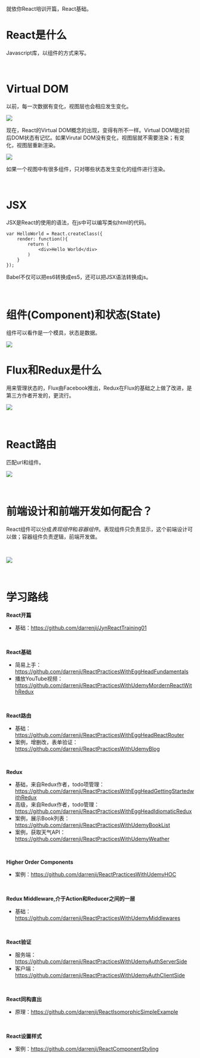 就依你React培训开篇，React基础。

# React是什么 #

Javascript库，以组件的方式来写。

<br>

# Virtual DOM  #

以前，每一次数据有变化，视图层也会相应发生变化。

![](documents/imgs/17.png)

现在，React的Virtual DOM概念的出现，变得有所不一样。Virtual DOM能对前后DOM状态有记忆。如果Virutal DOM没有变化，视图层就不需要渲染；有变化，视图层重新渲染。


![](documents/imgs/18.png)

如果一个视图中有很多组件，只对哪些状态发生变化的组件进行渲染。

<br>

# JSX #

JSX是React的使用的语法，在js中可以编写类似html的代码。

	var HelloWorld = React.createClass({
	    render: function(){
	        return (
	            <div>Hello World</div>
	        )
	    }
	});

Babel不仅可以把es6转换成es5，还可以把JSX语法转换成js。

<br>

# 组件(Component)和状态(State) #

组件可以看作是一个模具，状态是数据。

![](documents/imgs/19.png)

# Flux和Redux是什么 #

用来管理状态的，Flux由Facebook推出，Redux在Flux的基础之上做了改进，是第三方作者开发的，更流行。

![](documents/imgs/20.png)

<br>

# React路由 #

匹配url和组件。

![](documents/imgs/22.png)

<br>

# 前端设计和前端开发如何配合？ #

React组件可以分成*表现组件*和*容器组件*。表现组件只负责显示，这个前端设计可以做；容器组件负责逻辑，前端开发做。

<br>

![](documents/imgs/21.png)

<br>

# 学习路线 #

**React开篇**

- 基础：https://github.com/darrenji/JynReactTraining01

<br>

**React基础**


- 简易上手：https://github.com/darrenji/ReactPracticesWithEggHeadFundamentals
- 播放YouTube视频：https://github.com/darrenji/ReactPracticesWithUdemyMordernReactWithRedux

<br>

**React路由**

- 基础：https://github.com/darrenji/ReactPracticesWithEggHeadReactRouter
- 案例，增删改，表单验证：https://github.com/darrenji/ReactPracticesWithUdemyBlog

<br>

**Redux**

- 基础，来自Redux作者，todo项管理：https://github.com/darrenji/ReactPracticesWithEggHeadGettingStartedwithRedux
- 高级，来自Redux作者，todo管理：https://github.com/darrenji/ReactPracticesWithEggHeadIdiomaticRedux
- 案例，展示Book列表：https://github.com/darrenji/ReactPracticesWithUdemyBookList
- 案例，获取天气API：https://github.com/darrenji/ReactPracticesWithUdemyWeather

<br>

**Higher Order Components**

- 案例：https://github.com/darrenji/ReactPracticesWithUdemyHOC

<br>

**Redux Middleware,介于Action和Reducer之间的一层**

- 基础：https://github.com/darrenji/ReactPracticesWithUdemyMiddlewares

<br>

**React验证**

- 服务端：https://github.com/darrenji/ReactPracticesWithUdemyAuthServerSide
- 客户端：https://github.com/darrenji/ReactPracticesWithUdemyAuthClientSide

<br>

**React同构直出**

- 原理：https://github.com/darrenji/ReactIsomorphicSimpleExample

<br>

**React设置样式**

- 案例：https://github.com/darrenji/ReactComponentStyling